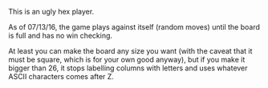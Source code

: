 This is an ugly hex player.

As of 07/13/16, the game plays against itself (random moves) until the board is full and has no win checking.

At least you can make the board any size you want (with the caveat that it must be square, which is for your own good anyway), but if you make it bigger than 26, it stops labelling columns with letters and uses whatever ASCII characters comes after Z.
